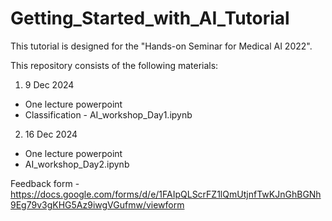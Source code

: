 # Getting_Started_with_AI_Tutorial

This tutorial is designed for the "Hands-on Seminar for Medical AI 2022". 

This repository consists of the following materials:
1. 9 Dec 2024
  - One lecture powerpoint 
  - Classification - AI_workshop_Day1.ipynb

2. 16 Dec 2024
  - One lecture powerpoint
  - AI_workshop_Day2.ipynb

Feedback form - https://docs.google.com/forms/d/e/1FAIpQLScrFZ1lQmUtjnfTwKJnGhBGNh9Eg79v3gKHG5Az9iwgVGufmw/viewform



